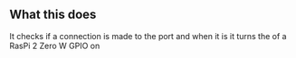 ## What this does

It checks if a connection is made to the port and when it is it turns the of a RasPi 2 Zero W GPIO on

